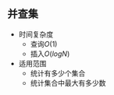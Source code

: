 ## 并查集

-   时间复杂度
    -   查询$O(1)$
    -   插入$O(logN)$
-   适用范围
    -   统计有多少个集合
    -   统计集合中最大有多少数



